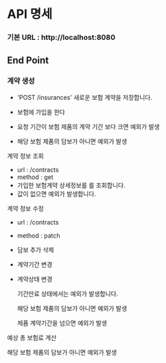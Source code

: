 # API 명세

### 기본 URL : http://localhost:8080 

## End Point 
### 계약 생성

- 'POST /insurances'
  새로운 보험 계약을 저장합니다. 

- 보험에 가입을 한다
- 요청 기간이 보험 제품의 계약 기간 보다 크면 예외가 발생
- 해당 보험 제품의 담보가 아니면 예외가 발생

계약 정보 조회

- url : /contracts
- method : get
- 가입한 보험계약 상세정보를 를 조회합니다.
- 값이 없으면 예외가 발생합니다.

계약 정보 수정 

- url : /contracts
- method : patch
- 담보 추가 삭제
- 계약기간 변경
- 계약상태 변경
    
    기간만료 상태에서는 예외가 발생합니다.
    
    해당 보험 제품의 담보가 아니면 예외가 발생
    
    제품 계약기간을 넘으면 예외가 발생
    

예상 총 보험료 계산

해당 보험 제품의 담보가 아니면 예외가 발생
